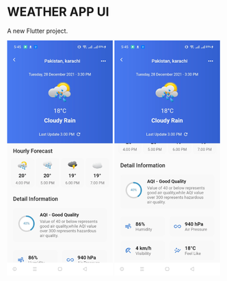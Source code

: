 # WEATHER APP UI

A new Flutter project.

<img src='https://github.com/HM-Anwar/weather_UI/blob/main/screenshot/1.jpg'  height= '550' >        <img src='https://github.com/HM-Anwar/weather_UI/blob/main/screenshot/2.jpg'  height= '550' >    
